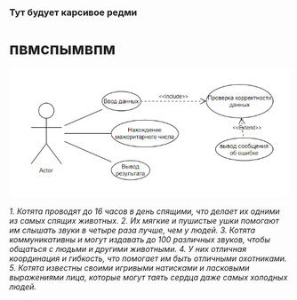### Тут будует карсивое редми 

# **пвмспымвпм** 

![](https://github.com/ne4ertik/-/blob/main/Снимок%20экрана%202024-11-09%20144536.png?raw=true)

_1. Котята проводят до 16 часов в день спящими, что делает их одними из самых спящих животных.
2. Их мягкие и пушистые ушки помогают им слышать звуки в четыре раза лучше, чем у людей.
3. Котята коммуникативны и могут издавать до 100 различных звуков, чтобы общаться с людьми и другими животными.
4. У них отличная координация и гибкость, что помогает им быть отличными охотниками.
5. Котята известны своими игривыми натисками и ласковыми выражениями лица, которые могут таять сердца даже самых холодных людей._
